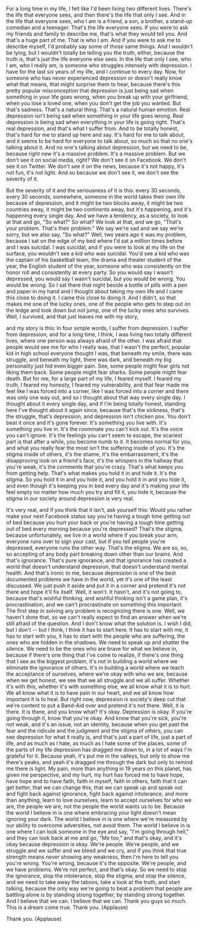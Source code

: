 
For a long time in my life,
I felt like I&#39;d been living two different lives.
There&#39;s the life that everyone sees,
and then there&#39;s the life that only I see.
And in the life that everyone sees,
who I am is a friend,
a son, a brother,
a stand-up comedian and a teenager.
That&#39;s the life everyone sees.
If you were to ask my friends and family to describe me,
that&#39;s what they would tell you.
And that&#39;s a huge part of me. That is who I am.
And if you were to ask me to describe myself,
I&#39;d probably say some of those same things.
And I wouldn&#39;t be lying,
but I wouldn&#39;t totally be telling you the truth, either,
because the truth is,
that&#39;s just the life everyone else sees.
In the life that only I see, who I am,
who I really am,
is someone who struggles intensely with depression.
I have for the last six years of my life,
and I continue to every day.
Now, for someone who has never experienced depression
or doesn&#39;t really know what that means,
that might surprise them to hear,
because there&#39;s this pretty popular misconception
that depression is just being sad
when something in your life goes wrong,
when you break up with your girlfriend,
when you lose a loved one,
when you don&#39;t get the job you wanted.
But that&#39;s sadness. That&#39;s a natural thing.
That&#39;s a natural human emotion.
Real depression isn&#39;t being sad
when something in your life goes wrong.
Real depression is being sad
when everything in your life is going right.
That&#39;s real depression, and that&#39;s what I suffer from.
And to be totally honest,
that&#39;s hard for me to stand up here and say.
It&#39;s hard for me to talk about,
and it seems to be hard for everyone to talk about,
so much so that no one&#39;s talking about it.
And no one&#39;s talking about depression, but we need to be,
because right now it&#39;s a massive problem.
It&#39;s a massive problem.
But we don&#39;t see it on social media, right?
We don&#39;t see it on Facebook. We don&#39;t see it on Twitter.
We don&#39;t see it on the news, because it&#39;s not happy,
it&#39;s not fun, it&#39;s not light.
And so because we don&#39;t see it, we don&#39;t see the severity of it.

But the severity of it and the seriousness of it is this:
every 30 seconds,
every 30 seconds, somewhere,
someone in the world takes their own life
because of depression,
and it might be two blocks away, it might be two countries away,
it might be two continents away, but it&#39;s happening,
and it&#39;s happening every single day.
And we have a tendency, as a society,
to look at that and go, &quot;So what?&quot;
So what? We look at that, and we go, &quot;That&#39;s your problem.
That&#39;s their problem.&quot;
We say we&#39;re sad and we say we&#39;re sorry,
but we also say, &quot;So what?&quot;
Well, two years ago it was my problem,
because I sat on the edge of my bed
where I&#39;d sat a million times before
and I was suicidal.
I was suicidal, and if you were to look at my life on the surface,
you wouldn&#39;t see a kid who was suicidal.
You&#39;d see a kid who was the captain of his basketball team,
the drama and theater student of the year,
the English student of the year,
someone who was consistently on the honor roll
and consistently at every party.
So you would say I wasn&#39;t depressed, you would say
I wasn&#39;t suicidal, but you would be wrong.
You would be wrong. So I sat there that night
beside a bottle of pills with a pen and paper in my hand
and I thought about taking my own life
and I came this close to doing it.
I came this close to doing it.
And I didn&#39;t, so that makes me one of the lucky ones,
one of the people who gets to step out on the ledge
and look down but not jump,
one of the lucky ones who survives.
Well, I survived, and that just leaves me with my story,

and my story is this:
In four simple words, I suffer from depression.
I suffer from depression,
and for a long time, I think,
I was living two totally different lives,
where one person was always afraid of the other.
I was afraid that people would see me for who I really was,
that I wasn&#39;t the perfect, popular kid in high school everyone thought I was,
that beneath my smile, there was struggle,
and beneath my light, there was dark,
and beneath my big personality just hid even bigger pain.
See, some people might fear girls not liking them back.
Some people might fear sharks. Some people might fear death.
But for me, for a large part of my life, I feared myself.
I feared my truth, I feared my honesty, I feared my vulnerability,
and that fear made me feel
like I was forced into a corner,
like I was forced into a corner and there was only one way out,
and so I thought about that way every single day.
I thought about it every single day,
and if I&#39;m being totally honest, standing here
I&#39;ve thought about it again since, because that&#39;s the sickness,
that&#39;s the struggle, that&#39;s depression,
and depression isn&#39;t chicken pox.
You don&#39;t beat it once and it&#39;s gone forever.
It&#39;s something you live with. It&#39;s something you live in.
It&#39;s the roommate you can&#39;t kick out. It&#39;s the voice you can&#39;t ignore.
It&#39;s the feelings you can&#39;t seem to escape,
the scariest part is that after a while,
you become numb to it. It becomes normal for you,
and what you really fear the most
isn&#39;t the suffering inside of you.
It&#39;s the stigma inside of others,
it&#39;s the shame, it&#39;s the embarrassment,
it&#39;s the disapproving look on a friend&#39;s face,
it&#39;s the whispers in the hallway that you&#39;re weak,
it&#39;s the comments that you&#39;re crazy.
That&#39;s what keeps you from getting help.
That&#39;s what makes you hold it in and hide it.
It&#39;s the stigma. So you hold it in and you hide it,
and you hold it in and you hide it,
and even though it&#39;s keeping you in bed every day
and it&#39;s making your life feel empty no matter how much you try and fill it,
you hide it, because the stigma in our society
around depression is very real.

It&#39;s very real, and if you think that it isn&#39;t, ask yourself this:
Would you rather make your next Facebook status
say you&#39;re having a tough time getting out of bed
because you hurt your back
or you&#39;re having a tough time getting out of bed every morning
because you&#39;re depressed?
That&#39;s the stigma, because unfortunately,
we live in a world where if you break your arm,
everyone runs over to sign your cast,
but if you tell people you&#39;re depressed, everyone runs the other way.
That&#39;s the stigma.
We are so, so, so accepting of any body part breaking down
other than our brains. And that&#39;s ignorance.
That&#39;s pure ignorance, and that ignorance has created
a world that doesn&#39;t understand depression,
that doesn&#39;t understand mental health.
And that&#39;s ironic to me, because depression
is one of the best documented problems we have in the world,
yet it&#39;s one of the least discussed.
We just push it aside and put it in a corner
and pretend it&#39;s not there and hope it&#39;ll fix itself.
Well, it won&#39;t. It hasn&#39;t, and it&#39;s not going to,
because that&#39;s wishful thinking,
and wishful thinking isn&#39;t a game plan, it&#39;s procrastination,
and we can&#39;t procrastinate on something this important.
The first step in solving any problem
is recognizing there is one.
Well, we haven&#39;t done that, so we can&#39;t really expect
to find an answer when we&#39;re still afraid of the question.
And I don&#39;t know what the solution is.
I wish I did, but I don&#39;t -- but I think,
I think it has to start here.
It has to start with me, it has to start with you,
it has to start with the people who are suffering,
the ones who are hidden in the shadows.
We need to speak up and shatter the silence.
We need to be the ones who are brave for what we believe in,
because if there&#39;s one thing that I&#39;ve come to realize,
if there&#39;s one thing that I see as the biggest problem,
it&#39;s not in building a world
where we eliminate the ignorance of others.
It&#39;s in building a world where we teach the acceptance of ourselves,
where we&#39;re okay with who we are,
because when we get honest,
we see that we all struggle and we all suffer.
Whether it&#39;s with this, whether it&#39;s with something else,
we all know what it is to hurt.
We all know what it is to have pain in our heart,
and we all know how important it is to heal.
But right now, depression is society&#39;s deep cut
that we&#39;re content to put a Band-Aid over and pretend it&#39;s not there.
Well, it is there. It is there, and you know what? It&#39;s okay.
Depression is okay. If you&#39;re going through it, know that you&#39;re okay.
And know that you&#39;re sick, you&#39;re not weak,
and it&#39;s an issue, not an identity,
because when you get past the fear and the ridicule
and the judgment and the stigma of others,
you can see depression for what it really is,
and that&#39;s just a part of life,
just a part of life, and as much as I hate,
as much as I hate some of the places,
some of the parts of my life depression has dragged me down to,
in a lot of ways I&#39;m grateful for it.
Because yeah, it&#39;s put me in the valleys,
but only to show me there&#39;s peaks,
and yeah it&#39;s dragged me through the dark
but only to remind me there is light.
My pain, more than anything in 19 years on this planet,
has given me perspective, and my hurt,
my hurt has forced me to have hope,
have hope and to have faith, faith in myself,
faith in others, faith that it can get better,
that we can change this, that we can speak up
and speak out and fight back against ignorance,
fight back against intolerance,
and more than anything,
learn to love ourselves,
learn to accept ourselves for who we are,
the people we are, not the people the world wants us to be.
Because the world I believe in is one
where embracing your light doesn&#39;t mean ignoring your dark.
The world I believe in is one where we&#39;re measured
by our ability to overcome adversities, not avoid them.
The world I believe in is one where I can look someone in the eye
and say, &quot;I&#39;m going through hell,&quot;
and they can look back at me and go, &quot;Me too,&quot; and that&#39;s okay,
and it&#39;s okay because depression is okay. We&#39;re people.
We&#39;re people, and we struggle and we suffer
and we bleed and we cry, and if you think that true strength
means never showing any weakness, then I&#39;m here
to tell you you&#39;re wrong.
You&#39;re wrong, because it&#39;s the opposite.
We&#39;re people, and we have problems.
We&#39;re not perfect, and that&#39;s okay.
So we need to stop the ignorance,
stop the intolerance, stop the stigma,
and stop the silence, and we need to take away the taboos,
take a look at the truth, and start talking,
because the only way we&#39;re going to beat a problem
that people are battling alone
is by standing strong together,
by standing strong together.
And I believe that we can.
I believe that we can. Thank you guys so much.
This is a dream come true. Thank you. 
(Applause)

Thank you. 
(Applause)


